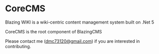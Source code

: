 # CoreCMS
Blazing WIKI is a wiki-centric content management system built on .Net 5

CoreCMS is the root component of BlazingCMS

Please contact me (dmc73120@gmail.com) if you are interested in contributing.
